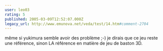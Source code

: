 ```yaml
---
user: leo03
rating: 5
published: 2005-03-09T12:52:07.000Z
legacy_url: http://www.emunova.net/veda/test/14.htm#comment-2704
---
```

même si yukimura semble avoir des problème ;-) je dirais que ce jeu reste une référence, sinon LA référence en matière de jeu de baston 3D.